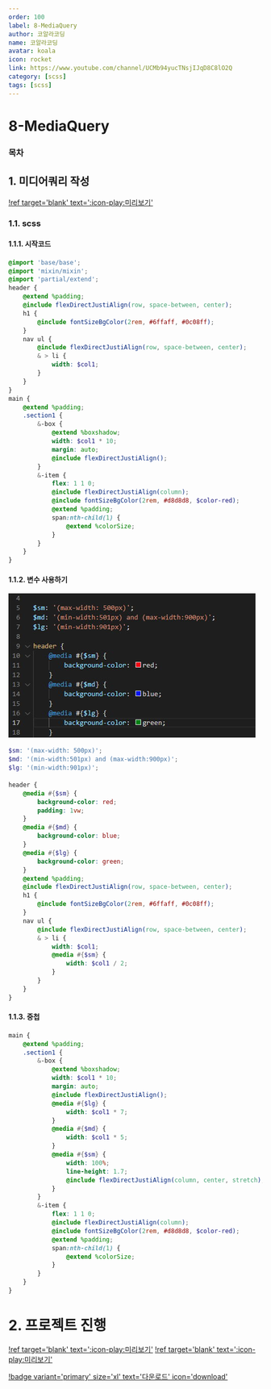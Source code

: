 ```yaml
---
order: 100
label: 8-MediaQuery
author: 코알라코딩
name: 코알라코딩
avatar: koala
icon: rocket
link: https://www.youtube.com/channel/UCMb94yucTNsjIJqD8C8lO2Q
category: [scss]
tags: [scss]
---
```


# 8-MediaQuery <!-- omit in toc -->

### 목차 <!-- omit in toc -->

## 1. 미디어쿼리 작성

[!ref target='blank' text=':icon-play:미리보기'](./final/00_basic.html)

### 1.1. scss

#### 1.1.1. 시작코드

```scss #
@import 'base/base';
@import 'mixin/mixin';
@import 'partial/extend';
header {
	@extend %padding;
	@include flexDirectJustiAlign(row, space-between, center);
	h1 {
		@include fontSizeBgColor(2rem, #6ffaff, #0c08ff);
	}
	nav ul {
		@include flexDirectJustiAlign(row, space-between, center);
		& > li {
			width: $col1;
		}
	}
}
main {
	@extend %padding;
	.section1 {
		&-box {
			@extend %boxshadow;
			width: $col1 * 10;
			margin: auto;
			@include flexDirectJustiAlign();
		}
		&-item {
			flex: 1 1 0;
			@include flexDirectJustiAlign(column);
			@include fontSizeBgColor(2rem, #d8d8d8, $color-red);
			@extend %padding;
			span:nth-child(1) {
				@extend %colorSize;
			}
		}
	}
}
```

#### 1.1.2. 변수 사용하기

![alt](./files/10-01_525.jpg)

```scss #
$sm: '(max-width: 500px)';
$md: '(min-width:501px) and (max-width:900px)';
$lg: '(min-width:901px)';

header {
	@media #{$sm} {
		background-color: red;
		padding: 1vw;
	}
	@media #{$md} {
		background-color: blue;
	}
	@media #{$lg} {
		background-color: green;
	}
	@extend %padding;
	@include flexDirectJustiAlign(row, space-between, center);
	h1 {
		@include fontSizeBgColor(2rem, #6ffaff, #0c08ff);
	}
	nav ul {
		@include flexDirectJustiAlign(row, space-between, center);
		& > li {
			width: $col1;
			@media #{$sm} {
				width: $col1 / 2;
			}
		}
	}
}
```

#### 1.1.3. 중첩

```scss
main {
	@extend %padding;
	.section1 {
		&-box {
			@extend %boxshadow;
			width: $col1 * 10;
			margin: auto;
			@include flexDirectJustiAlign();
			@media #{$lg} {
				width: $col1 * 7;
			}
			@media #{$md} {
				width: $col1 * 5;
			}
			@media #{$sm} {
				width: 100%;
				line-height: 1.7;
				@include flexDirectJustiAlign(column, center, stretch);
			}
		}
		&-item {
			flex: 1 1 0;
			@include flexDirectJustiAlign(column);
			@include fontSizeBgColor(2rem, #d8d8d8, $color-red);
			@extend %padding;
			span:nth-child(1) {
				@extend %colorSize;
			}
		}
	}
}
```

# 2. 프로젝트 진행

[!ref target='blank' text=':icon-play:미리보기'](./final/02_Loram%20Project/Lorem/index.html)
[!ref target='blank' text=':icon-play:미리보기'](./final/03_landing-page/index.html)

[!badge variant='primary' size='xl' text='다운로드' icon='download'](./final/02_Loram%20Project/Lorem/images.zip)
